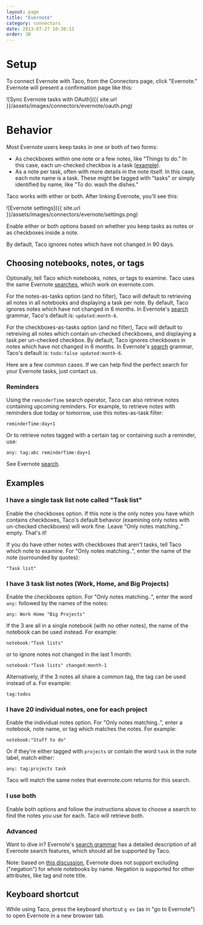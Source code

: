 ```yaml
---
layout: page
title: "Evernote"
category: connectors
date: 2013-07-27 10:30:13
order: 30
---
```


# Setup

To connect Evernote with Taco, from the Connectors page, click
"Evernote." Evernote will present a confirmation page like this:

![Sync Evernote tasks with OAuth]({{ site.url }}/assets/images/connectors/evernote/oauth.png)


# Behavior

Most Evernote users keep tasks in one or both of two forms:

* As checkboxes within one note or a few notes, like "Things to do." In
  this case, each un-checked checkbox is a task
  ([example](http://blog.evernote.com/blog/2012/09/14/quick-tip-friday-create-checklists-faster-with-auto-checkboxes/)).
* As a note per task, often with more details in the note itself. In
  this case, each note name is a task. These might be tagged with
  "tasks" or simply identified by name, like "To do: wash the dishes."

Taco works with either or both. After linking Evernote, you'll see this:

![Evernote settings]({{ site.url }}/assets/images/connectors/evernote/settings.png)

Enable either or both options based on whether you keep tasks as notes
or as checkboxes inside a note.

By default, Taco ignores notes which have not changed in 90 days.

## Choosing notebooks, notes, or tags

Optionally, tell Taco which notebooks, notes, or tags to examine. Taco
uses the same Evernote [searches](http://dev.evernote.com/doc/articles/search_grammar.php#Search_Terms),
which work on evernote.com.

For the notes-as-tasks option (and no filter), Taco will default to
retrieving all notes in all notebooks and displaying a task per note.
By default, Taco ignores notes which have not changed in 6 months.
In Evernote's 
[search](http://dev.evernote.com/doc/articles/search_grammar.php#Search_Terms) 
grammar, Taco's default is: `updated:month-6`.

For the checkboxes-as-tasks option (and no filter), Taco will default to
retreiving all notes which contain un-checked checkboxes, and displaying
a task per un-checked checkbox. By default, Taco ignores checkboxes in
notes which have not changed in 6 months. In Evernote's 
[search](http://dev.evernote.com/doc/articles/search_grammar.php#Search_Terms) 
grammar, Taco's default is: `todo:false updated:month-6`.

Here are a few common cases. If we can help find the perfect search for
your Evernote tasks, just contact us.

### Reminders

Using the `reminderTime` search operator, Taco can also retrieve notes
containing upcoming reminders. For example, to retrieve notes with
reminders due today or tomorrow, use this notes-as-task filter:

    reminderTime:day+1

Or to retrieve notes tagged with a certain tag or containing such a
reminder, use:

    any: tag:abc reminderTime:day+1

See Evernote [search](http://dev.evernote.com/doc/articles/search_grammar.php#Search_Terms).


## Examples

### I have a single task list note called "Task list"

Enable the checkboxes option. If this note is the only notes you have
which contains checkboxes, Taco's default behavior (examining only notes
with un-checked checkboxes) will work fine. Leave "Only notes
matching.." empty. That's it!

If you do have other notes with checkboxes that aren't tasks, tell Taco
which note to examine. For "Only notes matching..", enter the name of
the note (surrounded by quotes):

    "Task list"

### I have 3 task list notes (Work, Home, and Big Projects)

Enable the checkboxes option. For "Only notes matching..", enter the
word `any:` followed by the names of the notes:

    any: Work Home "Big Projects"

If the 3 are all in a single notebook (with no other notes), the name of
the notebook can be used instead. For example:

    notebook:"Task lists"

or to ignore notes not changed in the last 1 month:

    notebook:"Task lists" changed:month-1

Alternatively, if the 3 notes all share a common tag, the tag can be
used instead of a. For example:

    tag:todos

### I have 20 individual notes, one for each project

Enable the individual notes option. For "Only notes matching..", enter a
notebook, note name, or tag which matches the notes. For example:

    notebook:"Stuff to do"

Or if they're either tagged with `projects` or contain the word `task`
in the note label, match either:

    any: tag:projects task

Taco will match the same notes that evernote.com returns for this
search.

### I use both

Enable both options and follow the instructions above to choose a search
to find the notes you use for each. Taco will retrieve both.

### Advanced

Want to dive in? Evernote's [search grammar](http://dev.evernote.com/doc/articles/search_grammar.php#Search_Terms) 
has a detailed description of all Evernote search features, which should
all be supported by Taco.

Note: based on [this discussion](https://discussion.evernote.com/topic/25109-howto-filter-two-create-saved-search-filter-only-two-notebooks/?p=132848),
Evernote does not support excluding ("negation") for whole notebooks
by name. Negation is supported for other attributes, like tag and note
title.

## Keyboard shortcut

While using Taco, press the keyboard shortcut `g ev` (as in "go to
Evernote") to open Evernote in a new browser tab.
